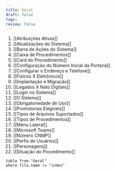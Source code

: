 ```yaml
---
title: Geral
draft: false
tags: 
review: false
---
```

1. [[Atribuições Ativas]]
2. [[Atualizações do Sistema]]
3. [[Barra de Ações do Sistema]]
4. [[Caixa de Procedimentos]]
5. [[Card do Procedimento]]
6. [[Configuração do Número Inicial da Portaria]]
7. [[Configurar o Endereço e Telefone]]
8. [[Físicos X Eletrônicos]]
9. [[Implantação e Migração]]
10. [[Legados X Nato Digitais]]
11. [[Login no Sistema]]
12. [[O Sistema]]
13. [[Obrigatoriedade de Uso]]
14. [[Promotorias Elegíveis]]
15. [[Tipos de Arquivos Suportados]]
16. [[Tipos de Procedimentos]]
17. [[Menu Lateral]]
18. [[Microsoft Teams]]
19. [[Número CNMP]]
20. [[Perfis de Usuários]]
21. [[Personagens]]
22. [[Situação do Procedimento]]

```dataview
table from "Geral"
where file.name != "index"
```

